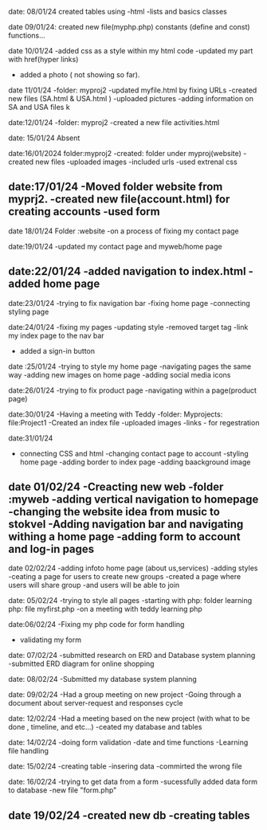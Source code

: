 date: 08/01/24
created tables using -html
-lists and basics classes

date 09/01/24: created new file(myphp.php)
constants (define and const)
functions...

date 10/01/24
-added css as a style within my html code 
-updated my <!--div--> part with href(hyper links)
- added a photo ( not showing so far).

date 11/01/24
-folder: myproj2
-updated myfile.html by fixing URLs
-created new files (SA.html & USA.html )
-uploaded pictures 
-adding information on SA and USA files k

date:12/01/24
-folder: myproj2
-created a new file activities.html 


date: 15/01/24
    Absent 

date:16/01/2024
folder:myproj2
    -created: folder under myproj(website)
            -created new files
            -uploaded images
            -included urls
            -used extrenal css 

date:17/01/24
-Moved folder website from myprj2.
-created new file(account.html) for creating accounts
-used form
-

date 18/01/24
Folder :website
-on a process of fixing my contact page

date:19/01/24
-updated my contact page and myweb/home page

date:22/01/24
-added navigation to index.html
-added home page
-

date:23/01/24
-trying to fix navigation bar
-fixing home page
-connecting styling page

date:24/01/24
-fixing my pages
-updating style
-removed target tag
-link my index page to the nav bar
- added a sign-in button

date :25/01/24
-trying to style my home page
-navigating pages the same way
-adding new images on home page
-adding social media icons

date:26/01/24
-trying to fix product page
-navigating within a page(product page)


date:30/01/24
-Having a meeting with Teddy
-folder: Myprojects:
         file:Project1
-Created an index file
-uploaded images
-links - for regestration

date:31/01/24
- connecting CSS and html
-changing contact page to account
-styling home page
-adding border to index page
-adding baackground image


date 01/02/24
-Creacting new web
-folder :myweb
-adding vertical navigation to homepage
-changing the website idea from music to stokvel
-Adding navigation bar and navigating withing a home page
-adding form to account and log-in pages 
-

date 02/02/24
-adding infoto home page (about us,services)
-adding styles
-ceating a page for users to create new groups
-created a page where users will share group
-and users will be able to join

date: 05/02/24
-trying to style all pages
-starting with php: folder learning php: file myfirst.php
-on a meeting with teddy learning php

date:06/02/24
-Fixing my php code for form handling
- validating my form 

date: 07/02/24
-submitted research on ERD and Database system planning
-submitted ERD diagram for online shopping 

date: 08/02/24
-Submitted my database system planning 

date: 09/02/24
-Had a group meeting on new project
-Going through a document about server-request and responses cycle

date: 12/02/24
-Had a meeting based on the new project (with what to be done , timeline, and etc...)
-ceated my database and tables

date: 14/02/24
-doing form validation 
-date and time functions
-Learning file handling

date: 15/02/24
-creating table
-insering data 
-commirted the wrong file

date: 16/02/24
-trying to get data from a form
-sucessfully added data form to database
-new file "form.php"

date 19/02/24
-created new db
-creating tables
-
